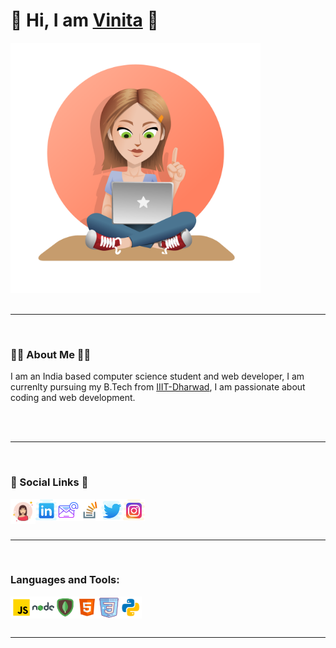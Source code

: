    #     :hibiscus:  Hi, I am <a href="https://vinita2000.github.io/Vinita-s-Portfolio/" target="_blank">Vinita</a>  :hibiscus:
<img alt="Profile-Image" src="https://github.com/vinita2000/profile/blob/master/git-img/girlwithlaptop.png" width="400" height="400">

<br/>
<br/>

<hr>

<br/>

###   :fairy_woman:  About Me  :fairy_woman:
I am an India based computer science student and web developer, I am currenlty pursuing my B.Tech from [IIIT-Dharwad](https://iiitdwd.ac.in/), I am passionate about coding and web development.

<br/>
<br/>

<hr>

<br/>
 
###    :thought_balloon:  Social Links  :thought_balloon:

<a href="https://vinita2000.github.io/Vinita-s-Portfolio/" target="_blank"><img align="left" alt="portfolio" width="40px" height="40px" src="https://github.com/vinita2000/profile/blob/master/git-img/profile.png" /></a>
<a href="https://www.linkedin.com/in/vinita-yadav-237725169/" target="_blank"><img align="left" alt="portfolio" width="35px" height="35px" src="https://github.com/vinita2000/profile/blob/master/git-img/linkedIn.png" /></a>
<a href="mailto:vinitayadavlkw225@gmail.com" target="_blank"><img align="left" alt="portfolio" width="35px" height="35px" src="https://github.com/vinita2000/profile/blob/master/git-img/email.png" /></a>
<a href="https://stackoverflow.com/users/10667128/vinita" target="_blank"><img align="left" alt="portfolio" width="35px" height="35px" src="https://github.com/vinita2000/profile/blob/master/git-img/stackoverflow.png" /></a>
<a href="https://twitter.com/lla_vini" target="_blank"><img align="left" alt="portfolio" width="35px" height="35px" src="https://github.com/vinita2000/profile/blob/master/git-img/twitter.png" /></a>
<a href="https://www.instagram.com/on_seventh_sky/" target="_blank"><img align="left" alt="portfolio" width="35px" height="35px" src="https://github.com/vinita2000/profile/blob/master/git-img/instagram.png" /></a>

<br/>
<br/>
<br/>

<hr>

<br/>

### Languages and Tools:


<a href="https://developer.mozilla.org/en-US/docs/Web/JavaScript" target="_blank"><img align="left" alt="Javascript" width="35px" src="https://github.com/vinita2000/profile/blob/master/git-img/javascript.png" /></a>
<a href="https://nodejs.org/en/" target="_blank"><img align="left" alt="Javascript" width="35px" src="https://github.com/vinita2000/profile/blob/master/git-img/nodejs.png" /></a>
<a href="https://www.mongodb.com/" target="_blank"><img align="left" alt="Javascript" width="35px" src="https://github.com/vinita2000/profile/blob/master/git-img/mongodb.png" /></a>
<a href="https://www.w3schools.com/html/" target="_blank"><img align="left" alt="Javascript" width="35px" src="https://github.com/vinita2000/profile/blob/master/git-img/html.png" /></a>
<a href="https://www.w3schools.com/css/" target="_blank"><img align="left" alt="Javascript" width="35px" src="https://github.com/vinita2000/profile/blob/master/git-img/css.png" /></a>
<a href="https://www.python.org/" target="_blank"><img align="left" alt="Javascript" width="35px" src="https://github.com/vinita2000/profile/blob/master/git-img/python.png" /></a>

<br/>
<br/>
<br/>

<hr>

<br/>
<!--
**vinita2000/vinita2000** is a ✨ _special_ ✨ repository because its `README.md` (this file) appears on your GitHub profile.

Here are some ideas to get you started:

- 🔭 I’m currently working on ...
- 🌱 I’m currently learning ...
- 👯 I’m looking to collaborate on ...
- 🤔 I’m looking for help with ...
- 💬 Ask me about ...
- 📫 How to reach me: ...
- 😄 Pronouns: ...
- ⚡ Fun fact: ...
-->


